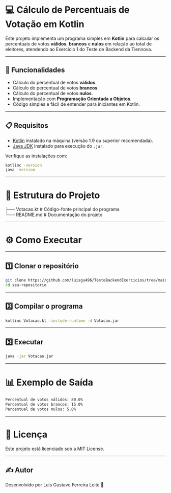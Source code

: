 # 💻 Cálculo de Percentuais de Votação em Kotlin

Este projeto implementa um programa simples em **Kotlin** para calcular os percentuais de votos **válidos**, **brancos** e **nulos** em relação ao total de eleitores, atendendo ao Exercício 1 do Teste de Backend da Tiennova.

---

## 🚀 Funcionalidades

- Cálculo do percentual de votos **válidos**.
- Cálculo do percentual de votos **brancos**.
- Cálculo do percentual de votos **nulos**.
- Implementação com **Programação Orientada a Objetos**.
- Código simples e fácil de entender para iniciantes em Kotlin.

---

## 📋 Requisitos

- [Kotlin](https://kotlinlang.org/) instalado na máquina (versão 1.9 ou superior recomendada).
- [Java JDK](https://www.oracle.com/java/technologies/javase-downloads.html) instalado para execução do `.jar`.

Verifique as instalações com:
```bash
kotlinc -version
java -version
```

---

# 📂 Estrutura do Projeto


├── Votacao.kt    # Código-fonte principal do programa                                                                                                                                                
        └── README.md     # Documentação do projeto

---

# ⚙️ Como Executar
---
## 1️⃣ Clonar o repositório
```bash
git clone https://github.com/luisgu496/TesteBackendExercicios/tree/main/Exercicio1
cd seu-repositorio
```

---

## 2️⃣ Compilar o programa
```bash
kotlinc Votacao.kt -include-runtime -d Votacao.jar
```

---

## 3️⃣ Executar
```bash
java -jar Votacao.jar
```

---

# 📊 Exemplo de Saída

```bash
Percentual de votos válidos: 80.0%
Percentual de votos brancos: 15.0%
Percentual de votos nulos: 5.0%
```

---

# 📜 Licença
Este projeto está licenciado sob a MIT License.

---

## ✍ Autor
Desenvolvido por Luis Gustavo Ferreira Leite  🚀

